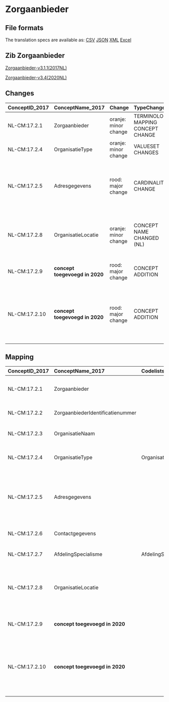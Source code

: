 # Zorgaanbieder
## File formats

The translation specs are available as: 
[CSV](../csv/Zorgaanbieder.csv) [JSON](../json/Zorgaanbieder.json) [XML](../xml/Zorgaanbieder.xml) [Excel](../excel/Zorgaanbieder.xlsx)



## Zib Zorgaanbieder

[Zorgaanbieder-v3.1.1(2017NL)](https://zibs.nl/wiki/Zorgaanbieder-v3.1.1(2017NL))

[Zorgaanbieder-v3.4(2020NL)](https://zibs.nl/wiki/Zorgaanbieder-v3.4(2020NL))









## Changes

| ConceptID_2017   | ConceptName_2017               | Change               | TypeChange                         | Impact_heen   | TRANSLATIE_spec_heen                                     | Impact_terug   | TRANSLATIE_spec_terug                                                                                                                                                           | Omschrijving                                                                                                       |
|:-----------------|:-------------------------------|:---------------------|:-----------------------------------|:--------------|:---------------------------------------------------------|:---------------|:--------------------------------------------------------------------------------------------------------------------------------------------------------------------------------|:-------------------------------------------------------------------------------------------------------------------|
| NL-CM:17.2.1     | Zorgaanbieder                  | oranje: minor change | TERMINOLOGY MAPPING CONCEPT CHANGE | Medium        | SCT DefinitionCode  [blank] -> [257622000 Zorginstelling] | Medium         | SCT DefinitionCode  [257622000 Zorginstelling] -> [blank]                                                                                                                        | SNOMED CT DefinitionCode concept aangepast                                                                          |
| NL-CM:17.2.4     | OrganisatieType                | oranje: minor change | VALUESET CHANGES                   | Low           | valuesets 2017 -> valueset 2020 regel                    | Medium         | valuesets 2017 <- valueset 2020 regel                                                                                                                                           | Toevoegingen aan codeijst                                                                                          |
| NL-CM:17.2.5     | Adresgegevens                  | rood: major change   | CARDINALITY CHANGE                 | Low           | ZERO-TO-ONE TO ZERO-TO-MANY                              | High           | ZERO-TO-MANY TO ZERO-TO-ONE                                                                                                                                                     | Cardinaliteit adresgegevens in de zib's Zorgverlener, Zorgaanbieder en Contactpersoon verruimt van 0..1 naar 0..*  |
| NL-CM:17.2.8     | OrganisatieLocatie             | oranje: minor change | CONCEPT NAME CHANGED (NL)          | Medium        |                                                          | Medium         |                                                                                                                                                                                 | OrganisatieLocatie is hernoemd naar LocatieNaam. OrganisatieLocatie is in 2020 een NIEUWE container (NL-CM:17.2.9) |
| NL-CM:17.2.9     | **concept toegevoegd in 2020** | rood: major change   | CONCEPT ADDITION                   | Low           |                                                          | High           |                                                                                                                                                                                 | nieuwe container voor elementen LocatieNaam en LocatieNummer                                                       |
| NL-CM:17.2.10    | **concept toegevoegd in 2020** | rood: major change   | CONCEPT ADDITION                   | Low           |                                                          | High           | IF [blank]source->target ELSE [toon en stuur de inhoud van dit data item als vrije tekst naar een 2017 ontvanger] of misschien locatienaam+nummer concatenate doen op terugweg? | Nieuw element LocatieNummer                                                                                        |

## Mapping

| ConceptID_2017   | ConceptName_2017                 | Codelists_2017               | Change                  | ConceptID_2020   | ConceptName_2020                 | Codelists_2020               | Bits               | Omschrijving                                                                                                       | TypeChange                         | Impact_heen   | TRANSLATIE_spec_heen                                     | Impact_terug   | TRANSLATIE_spec_terug                                                                                                                                                           |
|:-----------------|:---------------------------------|:-----------------------------|:------------------------|:-----------------|:---------------------------------|:-----------------------------|:-------------------|:-------------------------------------------------------------------------------------------------------------------|:-----------------------------------|:--------------|:---------------------------------------------------------|:---------------|:--------------------------------------------------------------------------------------------------------------------------------------------------------------------------------|
| NL-CM:17.2.1     | Zorgaanbieder                    |                              | oranje: minor change    | NL-CM:17.2.1     | Zorgaanbieder                    |                              | ZIB-1189           | SNOMED CT DefinitionCode concept aangepast                                                                          | TERMINOLOGY MAPPING CONCEPT CHANGE | Medium        | SCT DefinitionCode  [blank] -> [257622000 Zorginstelling] | Medium         | SCT DefinitionCode  [257622000 Zorginstelling] -> [blank]                                                                                                                        |
| NL-CM:17.2.2     | ZorgaanbiederIdentificatienummer |                              | groen: geen wijzigingen | NL-CM:17.2.2     | ZorgaanbiederIdentificatienummer |                              |                    |                                                                                                                    | NO CHANGE                          |               |                                                          |                |                                                                                                                                                                                 |
| NL-CM:17.2.3     | OrganisatieNaam                  |                              | groen: geen wijzigingen | NL-CM:17.2.3     | OrganisatieNaam                  |                              |                    |                                                                                                                    | NO CHANGE                          |               |                                                          |                |                                                                                                                                                                                 |
| NL-CM:17.2.4     | OrganisatieType                  | OrganisatieTypeCodelijst     | oranje: minor change    | NL-CM:17.2.4     | OrganisatieType                  | OrganisatieTypeCodelijst     | ZIB-678 ; ZIB-1171 | Toevoegingen aan codeijst                                                                                          | VALUESET CHANGES                   | Low           | valuesets 2017 -> valueset 2020 regel                    | Medium         | valuesets 2017 <- valueset 2020 regel                                                                                                                                           |
| NL-CM:17.2.5     | Adresgegevens                    |                              | rood: major change      | NL-CM:17.2.5     | Adresgegevens                    |                              | ZIB-960            | Cardinaliteit adresgegevens in de zib's Zorgverlener, Zorgaanbieder en Contactpersoon verruimt van 0..1 naar 0..*  | CARDINALITY CHANGE                 | Low           | ZERO-TO-ONE TO ZERO-TO-MANY                              | High           | ZERO-TO-MANY TO ZERO-TO-ONE                                                                                                                                                     |
| NL-CM:17.2.6     | Contactgegevens                  |                              | groen: geen wijzigingen | NL-CM:17.2.6     | Contactgegevens                  |                              |                    |                                                                                                                    | NO CHANGE                          |               |                                                          |                |                                                                                                                                                                                 |
| NL-CM:17.2.7     | AfdelingSpecialisme              | AfdelingSpecialismeCodelijst | groen: geen wijzigingen | NL-CM:17.2.7     | AfdelingSpecialisme              | AfdelingSpecialismeCodelijst |                    |                                                                                                                    | NO CHANGE                          |               |                                                          |                |                                                                                                                                                                                 |
| NL-CM:17.2.8     | OrganisatieLocatie               |                              | oranje: minor change    | NL-CM:17.2.8     | LocatieNaam                      |                              | ZIB-894            | OrganisatieLocatie is hernoemd naar LocatieNaam. OrganisatieLocatie is in 2020 een NIEUWE container (NL-CM:17.2.9) | CONCEPT NAME CHANGED (NL)          | Medium        |                                                          | Medium         |                                                                                                                                                                                 |
| NL-CM:17.2.9     | **concept toegevoegd in 2020**   |                              | rood: major change      | NL-CM:17.2.9     | OrganisatieLocatie               |                              | ZIB-894            | nieuwe container voor elementen LocatieNaam en LocatieNummer                                                       | CONCEPT ADDITION                   | Low           |                                                          | High           |                                                                                                                                                                                 |
| NL-CM:17.2.10    | **concept toegevoegd in 2020**   |                              | rood: major change      | NL-CM:17.2.10    | LocatieNummer                    |                              | ZIB-894            | Nieuw element LocatieNummer                                                                                        | CONCEPT ADDITION                   | Low           |                                                          | High           | IF [blank]source->target ELSE [toon en stuur de inhoud van dit data item als vrije tekst naar een 2017 ontvanger] of misschien locatienaam+nummer concatenate doen op terugweg? |

